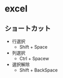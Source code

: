 # excel

## ショートカット
* 行選択
    * Shift + Space
* 列選択
    * Ctrl + Spacew
* 選択解除
    * Shift + BackSpace

